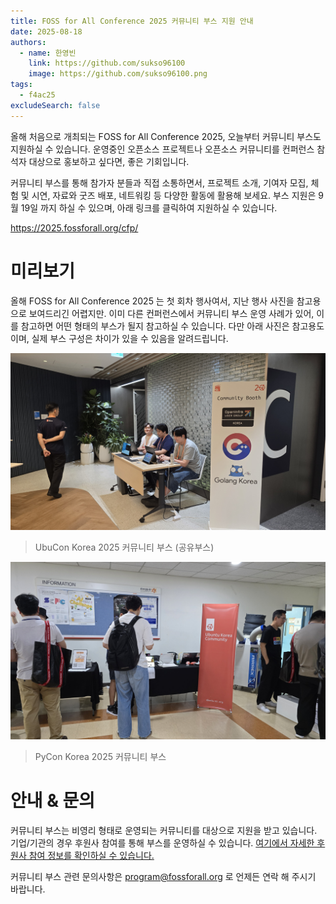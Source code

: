 ```yaml
---
title: FOSS for All Conference 2025 커뮤니티 부스 지원 안내
date: 2025-08-18
authors:
  - name: 한영빈
    link: https://github.com/sukso96100
    image: https://github.com/sukso96100.png
tags:
  - f4ac25
excludeSearch: false
---
```


올해 처음으로 개최되는 FOSS for All Conference 2025, 오늘부터 커뮤니티 부스도 지원하실 수 있습니다.
운영중인 오픈소스 프로젝트나 오픈소스 커뮤니티를 컨퍼런스 참석자 대상으로 홍보하고 싶다면, 좋은 기회입니다.

커뮤니티 부스를 통해 참가자 분들과 직접 소통하면서, 프로젝트 소개, 기여자 모집, 체험 및 시연, 자료와 굿즈 배포, 네트워킹 등 다양한 활동에 활용해 보세요.
부스 지원은 9월 19일 까지 하실 수 있으며, 아래 링크를 클릭하여 지원하실 수 있습니다.

https://2025.fossforall.org/cfp/

# 미리보기
올해 FOSS for All Conference 2025 는 첫 회차 행사여서, 지난 행사 사진을 참고용으로 보여드리긴 어렵지만.
이미 다른 컨퍼런스에서 커뮤니티 부스 운영 사례가 있어, 이를 참고하면 어떤 형태의 부스가 될지 참고하실 수 있습니다.
다만 아래 사진은 참고용도이며, 실제 부스 구성은 차이가 있을 수 있음을 알려드립니다.

![UbuCon Korea 2025 커뮤니티 부스 (공유부스)](./20250810_100331.jpg)
> UbuCon Korea 2025 커뮤니티 부스 (공유부스)

![PyCon Korea 2025 커뮤니티 부스](./20250816_115217.jpg)
> PyCon Korea 2025 커뮤니티 부스

# 안내 & 문의

커뮤니티 부스는 비영리 형태로 운영되는 커뮤니티를 대상으로 지원을 받고 있습니다. 기업/기관의 경우 후원사 참여를 통해 부스를 운영하실 수 있습니다. [여기에서 자세한 후원사 참여 정보를 확인하실 수 있습니다.](https://2025.fossforall.org/become-a-sponsor/)

커뮤니티 부스 관련 문의사항은 program@fossforall.org 로 언제든 연락 해 주시기 바랍니다.